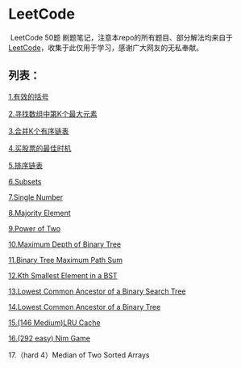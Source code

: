 # LeetCode
​		LeetCode 50题 刷题笔记，注意本repo的所有题目、部分解法均来自于[LeetCode](https://leetcode-cn.com/problemset/all/)，收集于此仅用于学习，感谢广大网友的无私奉献。

## 列表：

[1.有效的括号](https://github.com/JessonKang/LeetCode-50-/blob/master/Task%201%EF%BC%9A%E6%9C%89%E6%95%88%E7%9A%84%E6%8B%AC%E5%8F%B7.md)

[2.寻找数组中第K个最大元素](https://github.com/JessonKang/LeetCode-50-/blob/master/Task%202%EF%BC%9A215.%20%E6%95%B0%E7%BB%84%E4%B8%AD%E7%9A%84%E7%AC%ACK%E4%B8%AA%E6%9C%80%E5%A4%A7%E5%85%83%E7%B4%A0.md)

[3.合并K个有序链表](https://github.com/JessonKang/LeetCode-50-/blob/master/Task%203%EF%BC%9A23.%20%E5%90%88%E5%B9%B6K%E4%B8%AA%E6%8E%92%E5%BA%8F%E9%93%BE%E8%A1%A8.md)

[4.买股票的最佳时机](https://github.com/JessonKang/LeetCode-50-/blob/master/Task%204%EF%BC%9A122.%20%E4%B9%B0%E5%8D%96%E8%82%A1%E7%A5%A8%E7%9A%84%E6%9C%80%E4%BD%B3%E6%97%B6%E6%9C%BA%20II.md)

[5.排序链表](https://github.com/JessonKang/LeetCode-50-/blob/master/Task%205%EF%BC%9A148.%20%E6%8E%92%E5%BA%8F%E9%93%BE%E8%A1%A8.md)

[6.Subsets](https://github.com/JessonKang/LeetCode-50-/blob/master/Task%206%EF%BC%9ASubsets.md)

[7.Single Number](https://github.com/JessonKang/LeetCode-50-/blob/master/Task%207%EF%BC%9A136.%20Single%20Number.md)

[8.Majority Element](https://github.com/JessonKang/LeetCode-50-/blob/master/Task%208%EF%BC%9A169.%20Majority%20Element.md)

[9.Power of Two](https://github.com/JessonKang/LeetCode-50-/blob/master/Task%209%EF%BC%9APower%20of%20Two.md)

[10.Maximum Depth of Binary Tree](https://github.com/JessonKang/LeetCode-50-/blob/master/Task%2010%EF%BC%9A104.%20Maximum%20Depth%20of%20Binary%20Tree.md)

[11.Binary Tree Maximum Path Sum](https://github.com/JessonKang/LeetCode-50-/blob/master/Task%2011%EF%BC%9A124.%20Binary%20Tree%20Maximum%20Path%20Sum.md)

[12.Kth Smallest Element in a BST](https://github.com/JessonKang/LeetCode-50-/blob/master/Task%2012%EF%BC%9A230.%20Kth%20Smallest%20Element%20in%20a%20BST.md)

[13.Lowest Common Ancestor of a Binary Search Tree](https://github.com/JessonKang/LeetCode-50-/blob/master/task%2013-50/Task%2013%EF%BC%9A235.%20Lowest%20Common%20Ancestor%20of%20a%20Binary%20Search%20Tree.md)

[14.Lowest Common Ancestor of a Binary Tree](https://github.com/JessonKang/LeetCode-50-/blob/master/task%2013-50/Task%2014%EF%BC%9A236.%20Lowest%20Common%20Ancestor%20of%20a%20Binary%20Tree.md)

[15.(146 Medium)LRU Cache](https://github.com/JessonKang/LeetCode-50-/blob/master/task%2013-50/task%2015%EF%BC%88M%EF%BC%89%EF%BC%9A%20146.%20LRU%20Cache.md)

[16.(292 easy) Nim Game](https://github.com/JessonKang/LeetCode-50-/blob/master/task%2013-50/Task%2016%EF%BC%9A292.%20Nim%20Game.md)

17.（hard 4）Median of Two Sorted Arrays

